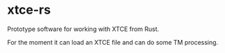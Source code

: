 # xtce-rs

Prototype software for working with XTCE from Rust.

For the moment it can load an XTCE file and can do some TM processing.
